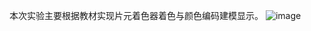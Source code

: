 本次实验主要根据教材实现片元着色器着色与颜色编码建模显示。
![image](https://user-images.githubusercontent.com/102286754/174813923-9b29ccb7-1ef4-4ef6-af46-d09313268f2b.png)
